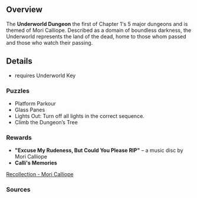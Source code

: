 <!-- title: Underworld Dungeon -->
<!-- quote: Reapers should help the living, not take away their future. -->
<!-- chapter: 1 -->
<!-- images: -->
<!-- model: false -->

## Overview
The **Underworld Dungeon** the first of Chapter 1's 5 major dungeons and is themed of Mori Calliope. Described as a domain of boundless darkness, the Underworld represents the land of the dead, home to those whom passed and those who watch their passing. 


## Details
- requires Underworld Key

### Puzzles
- Platform Parkour
-  Glass Panes
- Lights Out: Turn off all lights in the correct sequence.  
- Climb the Dungeon’s Tree

### Rewards

- **"Excuse My Rudeness, But Could You Please RIP"** – a music disc by Mori Calliope
- **Calli's Memories**

[Recollection - Mori Calliope](#embed:https://www.youtube.com/watch?v=j8I3gqJV1NU)

### Sources
